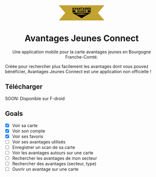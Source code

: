 <div align="center">
<br>
<img alt="Icon" src="public/welcome.png" height="50">

# Avantages Jeunes Connect
Une application mobile pour la carte avantages jeunes en Bourgogne Franche-Comté.

</div>

Créée pour rechercher plus facilement les avantages dont vous pouvez bénéficier, Avantages Jeunes Connect est une application non officielle !

## Télécharger

SOON: Disponible sur F-droid

## Goals

- [x] Voir sa carte
- [x] Voir son compte
- [x] Voir ses favoris
- [ ] Voir ses avantages utilisés
- [ ] Enregistrer un scan de sa carte
- [ ] Voir les avantages autours sur une carte
- [ ] Rechercher les avantages de mon secteur
- [ ] Rechercher des avantages (secteur, type)
- [ ] Ouvrir un avantage sur une carte
